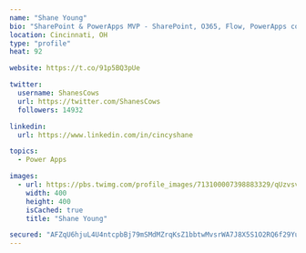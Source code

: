 ```yaml
---
name: "Shane Young"
bio: "SharePoint & PowerApps MVP - SharePoint, O365, Flow, PowerApps consulting? @PowerApps911 | Pure Snark? You found it."
location: Cincinnati, OH
type: "profile"
heat: 92

website: https://t.co/91p5BQ3pUe

twitter:
  username: ShanesCows
  url: https://twitter.com/ShanesCows
  followers: 14932

linkedin:
  url: https://www.linkedin.com/in/cincyshane

topics:
  - Power Apps

images:
  - url: https://pbs.twimg.com/profile_images/713100007398883329/qUzvsvQ3_400x400.jpg
    width: 400
    height: 400
    isCached: true
    title: "Shane Young"

secured: "AFZqU6hjuL4U4ntcpbBj79mSMdMZrqKsZ1bbtwMvsrWA7J8X5S1O2RQ6f29YuZjHhrRkEB277qVz2Igp45yyK2dI3GP6xPGSs+67pWxHpK01pBsHiABIv8kephXOamdjIoiqi7VjSMXbRMp2sUlAG5nvDl1UjOsM2ERsTH5qLenOk98SmJKGcLAO1zChXHwTuE/gH4S5w3/gwuMHGWomiU8N6VR2UnlEgNCkCosBOOszg0KIHihnP8UjsnWQD4SCVPeSAw2NRQsMoyY7C+OJ+vVHQWNF9gnKlAXvWHC3tQ/Yscy0Wer5gfhwmrpFyQQ3IdliFEj8G55eSUl1NrrQeC068o1TDwwkI/VpuMjhYai38ASEef/6L7yBUYSdlXeGiAA22ECq7jJP+3+UAVKGls5URzwl+NhT3gtj6785nDM=;x0IRPg6xsYLUBJ+UIpoa6g=="
---
```


